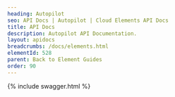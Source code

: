 ```yaml
---
heading: Autopilot
seo: API Docs | Autopilot | Cloud Elements API Docs
title: API Docs
description: Autopilot API Documentation.
layout: apidocs
breadcrumbs: /docs/elements.html
elementId: 528
parent: Back to Element Guides
order: 90
---
```


{% include swagger.html %}
